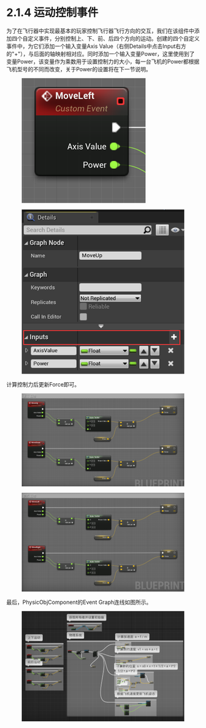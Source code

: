 # 2.1.4 运动控制事件

为了在飞行器中实现最基本的玩家控制飞行器飞行方向的交互，我们在该组件中添加四个自定义事件，分别控制上、下、前、后四个方向的运动。创建的四个自定义事件中，为它们添加一个输入变量Axis Value（右侧Details中点击Input右方的"+"），与后面的轴映射相对应。同时添加一个输入变量Power，这里使用到了变量Power，该变量作为乘数用于设置控制力的大小，每一台飞机的Power都根据飞机型号的不同而改变，关于Power的设置将在下一节说明。

<figure><img src="../../../.gitbook/assets/image (35).png" alt=""><figcaption></figcaption></figure>

<figure><img src="../../../.gitbook/assets/image (219).png" alt=""><figcaption></figcaption></figure>

计算控制力后更新Force即可。

<figure><img src="../../../.gitbook/assets/image (383).png" alt=""><figcaption></figcaption></figure>

<figure><img src="../../../.gitbook/assets/image (10).png" alt=""><figcaption></figcaption></figure>

最后，PhysicObjComponent的Event Graph连线如图所示。

<figure><img src="../../../.gitbook/assets/image (204).png" alt=""><figcaption></figcaption></figure>
